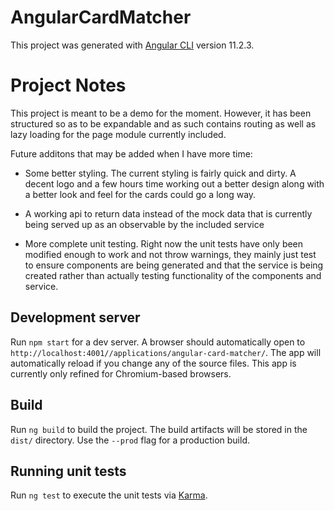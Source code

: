 # AngularCardMatcher

This project was generated with [Angular CLI](https://github.com/angular/angular-cli) version 11.2.3.

# Project Notes

This project is meant to be a demo for the moment. However, it has been structured so as to be expandable and as such contains routing as well as lazy loading for the page module currently included.

Future additons that may be added when I have more time:

  - Some better styling. The current styling is fairly quick and dirty. A decent logo and a few hours time working out a better design along with a better look and feel for the cards could go a long way.

  - A working api to return data instead of the mock data that is currently being served up as an observable by the included service

  - More complete unit testing. Right now the unit tests have only been modified enough to work and not throw warnings, they mainly just test to ensure components are being generated and that the service is being created rather than actually testing functionality of the components and service. 

## Development server

Run `npm start` for a dev server. A browser should automatically open to `http://localhost:4001//applications/angular-card-matcher/`. The app will automatically reload if you change any of the source files. This app is currently only refined for Chromium-based browsers.

## Build

Run `ng build` to build the project. The build artifacts will be stored in the `dist/` directory. Use the `--prod` flag for a production build.

## Running unit tests

Run `ng test` to execute the unit tests via [Karma](https://karma-runner.github.io).
